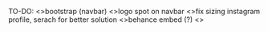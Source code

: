 TO-DO:
<>bootstrap (navbar)
<>logo spot on navbar
<>fix sizing instagram profile, serach for better solution
<>behance embed (?)
<>